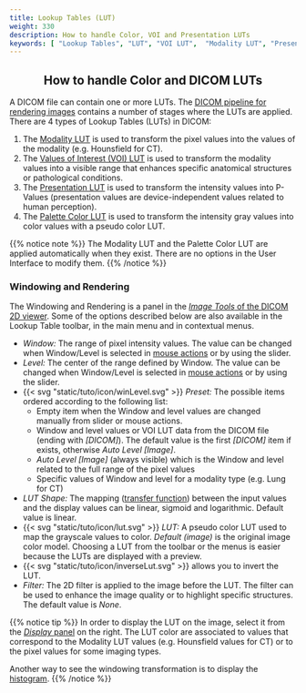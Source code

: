 ```yaml
---
title: Lookup Tables (LUT)
weight: 330
description: How to handle Color, VOI and Presentation LUTs
keywords: [ "Lookup Tables", "LUT", "VOI LUT",  "Modality LUT", "Presentation LUT", "DICOM LUT", "DICOM VOI LUT", "DICOM Modality LUT", "DICOM Presentation LUT", "DICOM viewer", "free DICOM viewer"]
---
```


## <center>How to handle Color and DICOM LUTs</center>

A DICOM file can contain one or more LUTs. The [DICOM pipeline for rendering images](https://dicom.nema.org/medical/dicom/current/output/chtml/part04/sect_N.2.html) contains a number of stages where the LUTs are applied. There are 4 types of Lookup Tables (LUTs) in DICOM:
1. The [Modality LUT](https://dicom.nema.org/medical/dicom/current/output/chtml/part03/sect_C.11.html) is used to transform the pixel values into the values of the modality (e.g. Hounsfield for CT).
2. The [Values of Interest (VOI) LUT](https://dicom.nema.org/medical/dicom/current/output/chtml/part03/sect_C.11.2.html) is used to transform the modality values into a visible range that enhances specific anatomical structures or pathological conditions.
3. The [Presentation LUT](https://dicom.nema.org/medical/dicom/current/output/chtml/part03/sect_C.11.6.html) is used to transform the intensity values into P-Values (presentation values are device-independent values related to human perception).
4. The [Palette Color LUT](https://dicom.nema.org/medical/dicom/current/output/chtml/part03/sect_C.7.9.html) is used to transform the intensity gray values into color values with a pseudo color LUT.

{{% notice note %}}
The Modality LUT and the Palette Color LUT are applied automatically when they exist. There are no options in the User Interface to modify them.
{{% /notice %}}

### Windowing and Rendering
The Windowing and Rendering is a panel in the [_Image Tools_ of the DICOM 2D viewer](../dicom-2d-viewer/#image-tools-hahahugoshortcodes25hbhb). Some of the options described below are also available in the Lookup Table toolbar, in the main menu and in contextual menus.

* _Window:_ The range of pixel intensity values. The value can be changed when Window/Level is selected in [mouse actions](../dicom-2d-viewer/#toolbars-hahahugoshortcodes4hbhb) or by using the slider.
* _Level:_ The center of the range defined by Window. The value can be changed when Window/Level is selected in [mouse actions](../dicom-2d-viewer/#toolbars-hahahugoshortcodes4hbhb) or by using the slider.
* {{< svg "static/tuto/icon/winLevel.svg" >}} _Preset:_ The possible items ordered according to the following list:
  * Empty item when the Window and level values are changed manually from slider or mouse actions. 
  * Window and level values or VOI LUT data from the DICOM file (ending with _[DICOM]_). The default value is the first _[DICOM]_ item if exists, otherwise _Auto Level [Image]_.
  * _Auto Level [Image]_  (always visible) which is the Window and level related to the full range of the pixel values
  * Specific values of Window and level for a modality type  (e.g. Lung for CT)
* _LUT Shape:_ The mapping ([transfer function](https://dicom.nema.org/medical/dicom/current/output/chtml/part17/chapter_Y.html)) between the input values and the display values can be linear, sigmoid and logarithmic. Default value is linear.
* {{< svg "static/tuto/icon/lut.svg" >}} _LUT:_ A pseudo color LUT used to map the grayscale values to color. _Default (image)_ is the original image color model. Choosing a LUT from the toolbar or the menus is easier because the LUTs are displayed with a preview.
* {{< svg "static/tuto/icon/inverseLut.svg" >}} allows you to invert the LUT.
* _Filter:_ The 2D filter is applied to the image before the LUT. The filter can be used to enhance the image quality or to highlight specific structures. The default value is _None_.

{{% notice tip %}}
In order to display the LUT on the image, select it from the [_Display_ panel](../dicom-2d-viewer/#display-hahahugoshortcodes13hbhb) on the right. The LUT color are associated to values that correspond to the Modality LUT values (e.g. Hounsfield values for CT) or to the pixel values for some imaging types.

Another way to see the windowing transformation is to display the [histogram](../histogram).
{{% /notice %}}
